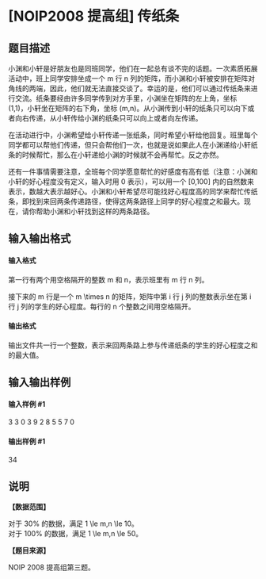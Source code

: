 
# [NOIP2008 提高组] 传纸条
## 题目描述
小渊和小轩是好朋友也是同班同学，他们在一起总有谈不完的话题。一次素质拓展活动中，班上同学安排坐成一个 m 行 n 列的矩阵，而小渊和小轩被安排在矩阵对角线的两端，因此，他们就无法直接交谈了。幸运的是，他们可以通过传纸条来进行交流。纸条要经由许多同学传到对方手里，小渊坐在矩阵的左上角，坐标 (1,1)，小轩坐在矩阵的右下角，坐标 (m,n)。从小渊传到小轩的纸条只可以向下或者向右传递，从小轩传给小渊的纸条只可以向上或者向左传递。

在活动进行中，小渊希望给小轩传递一张纸条，同时希望小轩给他回复。班里每个同学都可以帮他们传递，但只会帮他们一次，也就是说如果此人在小渊递给小轩纸条的时候帮忙，那么在小轩递给小渊的时候就不会再帮忙。反之亦然。

还有一件事情需要注意，全班每个同学愿意帮忙的好感度有高有低（注意：小渊和小轩的好心程度没有定义，输入时用 0 表示），可以用一个 [0,100] 内的自然数来表示，数越大表示越好心。小渊和小轩希望尽可能找好心程度高的同学来帮忙传纸条，即找到来回两条传递路径，使得这两条路径上同学的好心程度之和最大。现在，请你帮助小渊和小轩找到这样的两条路径。

## 输入输出格式
#### 输入格式

第一行有两个用空格隔开的整数 m 和 n，表示班里有 m 行 n 列。

接下来的 m 行是一个 m \times n 的矩阵，矩阵中第 i 行 j 列的整数表示坐在第 i 行 j 列的学生的好心程度。每行的 n 个整数之间用空格隔开。

#### 输出格式

输出文件共一行一个整数，表示来回两条路上参与传递纸条的学生的好心程度之和的最大值。

## 输入输出样例
#### 输入样例 #1
3 3
0 3 9
2 8 5
5 7 0

#### 输出样例 #1
34
## 说明
**【数据范围】**

对于 30\% 的数据，满足 1 \le m,n \le 10。  
对于 100\% 的数据，满足 1 \le m,n \le 50。

**【题目来源】**

NOIP 2008 提高组第三题。
